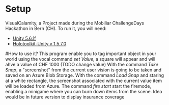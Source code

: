 # Setup
VisualCalamity, a Project made during the Mobiliar ChallengeDays Hackathon in Bern (CH). 
To run it, you will need:
- [Unity 5.6.1f](https://unity3d.com/get-unity/download?thank-you=update&download_nid=47062&os=Win) 
- [Holotoolkit-Unity v 1.5.7.0](https://github.com/Microsoft/HoloToolkit-Unity/releases)

#How to use it?
This program enable you to tag important object in your world using the vocal command *set Value*, a square will appear and will ahve a value of CHF 1000 (TODO change value)
With the command *Take Snap*, a "screenshot" from the current user vision is going to be taken and saved on an Azure Blob Storage.
With the command *Load Snap* and staring at a white rectangle, the screenshot associated with the current value item will be loaded from Azure.
The command *fire start* start the firemode, enabling a minigame where you can burn down items from the scene. Idea would be in future version to display insurance coverage